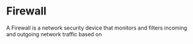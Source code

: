 # Firewall
A Firewall is a network security device that monitors and filters incoming and outgoing network traffic based on 
